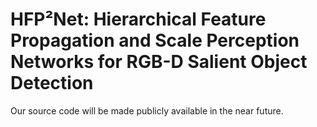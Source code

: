 # HFP²Net: Hierarchical Feature Propagation and Scale Perception Networks for RGB-D Salient Object Detection
Our source code will be made publicly available in the near future.
